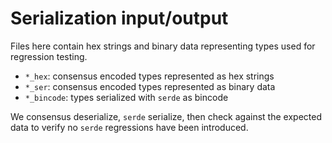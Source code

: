 # Serialization input/output

Files here contain hex strings and binary data representing types used for
regression testing.

- `*_hex`: consensus encoded types represented as hex strings
- `*_ser`: consensus encoded types represented as binary data
- `*_bincode`: types serialized with `serde` as bincode

We consensus deserialize, `serde` serialize, then check against the expected data
to verify no `serde` regressions have been introduced.
